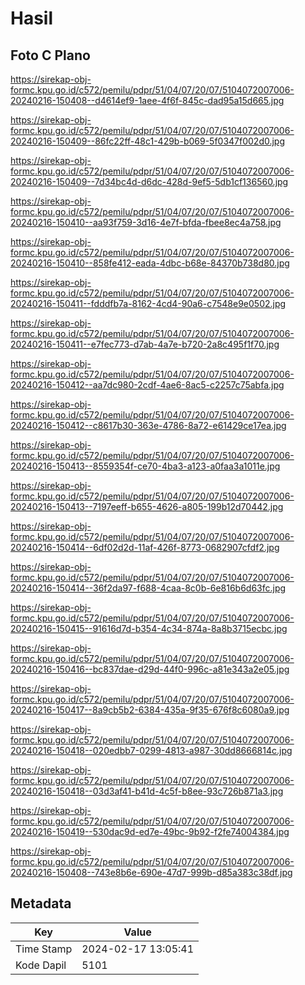 # Hasil

## Foto C Plano

https://sirekap-obj-formc.kpu.go.id/c572/pemilu/pdpr/51/04/07/20/07/5104072007006-20240216-150408--d4614ef9-1aee-4f6f-845c-dad95a15d665.jpg

https://sirekap-obj-formc.kpu.go.id/c572/pemilu/pdpr/51/04/07/20/07/5104072007006-20240216-150409--86fc22ff-48c1-429b-b069-5f0347f002d0.jpg

https://sirekap-obj-formc.kpu.go.id/c572/pemilu/pdpr/51/04/07/20/07/5104072007006-20240216-150409--7d34bc4d-d6dc-428d-9ef5-5db1cf136560.jpg

https://sirekap-obj-formc.kpu.go.id/c572/pemilu/pdpr/51/04/07/20/07/5104072007006-20240216-150410--aa93f759-3d16-4e7f-bfda-fbee8ec4a758.jpg

https://sirekap-obj-formc.kpu.go.id/c572/pemilu/pdpr/51/04/07/20/07/5104072007006-20240216-150410--858fe412-eada-4dbc-b68e-84370b738d80.jpg

https://sirekap-obj-formc.kpu.go.id/c572/pemilu/pdpr/51/04/07/20/07/5104072007006-20240216-150411--fdddfb7a-8162-4cd4-90a6-c7548e9e0502.jpg

https://sirekap-obj-formc.kpu.go.id/c572/pemilu/pdpr/51/04/07/20/07/5104072007006-20240216-150411--e7fec773-d7ab-4a7e-b720-2a8c495f1f70.jpg

https://sirekap-obj-formc.kpu.go.id/c572/pemilu/pdpr/51/04/07/20/07/5104072007006-20240216-150412--aa7dc980-2cdf-4ae6-8ac5-c2257c75abfa.jpg

https://sirekap-obj-formc.kpu.go.id/c572/pemilu/pdpr/51/04/07/20/07/5104072007006-20240216-150412--c8617b30-363e-4786-8a72-e61429ce17ea.jpg

https://sirekap-obj-formc.kpu.go.id/c572/pemilu/pdpr/51/04/07/20/07/5104072007006-20240216-150413--8559354f-ce70-4ba3-a123-a0faa3a1011e.jpg

https://sirekap-obj-formc.kpu.go.id/c572/pemilu/pdpr/51/04/07/20/07/5104072007006-20240216-150413--7197eeff-b655-4626-a805-199b12d70442.jpg

https://sirekap-obj-formc.kpu.go.id/c572/pemilu/pdpr/51/04/07/20/07/5104072007006-20240216-150414--6df02d2d-11af-426f-8773-0682907cfdf2.jpg

https://sirekap-obj-formc.kpu.go.id/c572/pemilu/pdpr/51/04/07/20/07/5104072007006-20240216-150414--36f2da97-f688-4caa-8c0b-6e816b6d63fc.jpg

https://sirekap-obj-formc.kpu.go.id/c572/pemilu/pdpr/51/04/07/20/07/5104072007006-20240216-150415--91616d7d-b354-4c34-874a-8a8b3715ecbc.jpg

https://sirekap-obj-formc.kpu.go.id/c572/pemilu/pdpr/51/04/07/20/07/5104072007006-20240216-150416--bc837dae-d29d-44f0-996c-a81e343a2e05.jpg

https://sirekap-obj-formc.kpu.go.id/c572/pemilu/pdpr/51/04/07/20/07/5104072007006-20240216-150417--8a9cb5b2-6384-435a-9f35-676f8c6080a9.jpg

https://sirekap-obj-formc.kpu.go.id/c572/pemilu/pdpr/51/04/07/20/07/5104072007006-20240216-150418--020edbb7-0299-4813-a987-30dd8666814c.jpg

https://sirekap-obj-formc.kpu.go.id/c572/pemilu/pdpr/51/04/07/20/07/5104072007006-20240216-150418--03d3af41-b41d-4c5f-b8ee-93c726b871a3.jpg

https://sirekap-obj-formc.kpu.go.id/c572/pemilu/pdpr/51/04/07/20/07/5104072007006-20240216-150419--530dac9d-ed7e-49bc-9b92-f2fe74004384.jpg

https://sirekap-obj-formc.kpu.go.id/c572/pemilu/pdpr/51/04/07/20/07/5104072007006-20240216-150408--743e8b6e-690e-47d7-999b-d85a383c38df.jpg


## Metadata

| Key        | Value               |
| ---------- | ------------------- |
| Time Stamp | 2024-02-17 13:05:41 |
| Kode Dapil | 5101                |



